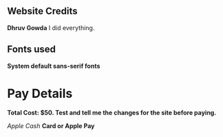 ## Website Credits

**Dhruv Gowda** I did everything.

## Fonts used
**System default sans-serif fonts**

# Pay Details
**Total Cost: $50. Test and tell me the changes for the site before paying.**

*Apple Cash*
**Card or Apple Pay**
